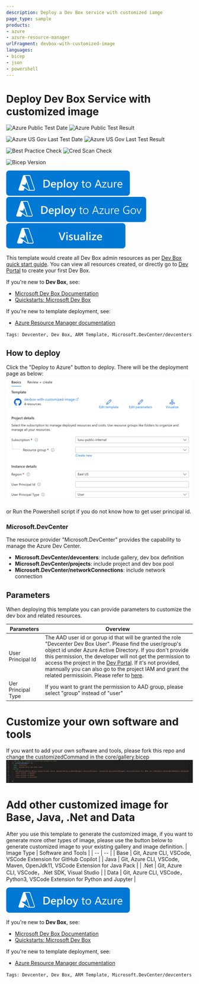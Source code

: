 ```yaml
---
description: Deploy a Dev Box service with customized iamge
page_type: sample
products:
- azure
- azure-resource-manager
urlFragment: devbox-with-customized-image
languages:
- bicep
- json
- powershell
---
```

# Deploy Dev Box Service with customized image

![Azure Public Test Date](https://azurequickstartsservice.blob.core.windows.net/badges/quickstarts/microsoft.devcenter/devbox-with-customized-image/PublicLastTestDate.svg)
![Azure Public Test Result](https://azurequickstartsservice.blob.core.windows.net/badges/quickstarts/microsoft.devcenter/devbox-with-customized-image/PublicDeployment.svg)

![Azure US Gov Last Test Date](https://azurequickstartsservice.blob.core.windows.net/badges/quickstarts/microsoft.devcenter/devbox-with-customized-image/FairfaxLastTestDate.svg)
![Azure US Gov Last Test Result](https://azurequickstartsservice.blob.core.windows.net/badges/quickstarts/microsoft.devcenter/devbox-with-customized-image/FairfaxDeployment.svg)

![Best Practice Check](https://azurequickstartsservice.blob.core.windows.net/badges/quickstarts/microsoft.devcenter/devbox-with-customized-image/BestPracticeResult.svg)
![Cred Scan Check](https://azurequickstartsservice.blob.core.windows.net/badges/quickstarts/microsoft.devcenter/devbox-with-customized-image/CredScanResult.svg)

![Bicep Version](https://azurequickstartsservice.blob.core.windows.net/badges/quickstarts/microsoft.devcenter/devbox-with-customized-image/BicepVersion.svg)

[![Deploy To Azure](https://raw.githubusercontent.com/Azure/azure-quickstart-templates/master/1-CONTRIBUTION-GUIDE/images/deploytoazure.svg?sanitize=true)](https://portal.azure.com/#create/Microsoft.Template/uri/https%3A%2F%2Fraw.githubusercontent.com%2FAzure%2Fazure-quickstart-templates%2Fmaster%2Fquickstarts%2Fmicrosoft.devcenter%2Fdevbox-with-customized-image%2Fazuredeploy.json)
[![Deploy To Azure US Gov](https://raw.githubusercontent.com/Azure/azure-quickstart-templates/master/1-CONTRIBUTION-GUIDE/images/deploytoazuregov.svg?sanitize=true)](https://portal.azure.us/#create/Microsoft.Template/uri/https%3A%2F%2Fraw.githubusercontent.com%2FAzure%2Fazure-quickstart-templates%2Fmaster%2Fquickstarts%2Fmicrosoft.devcenter%2Fdevbox-with-customized-image%2Fazuredeploy.json)
[![Visualize](https://raw.githubusercontent.com/Azure/azure-quickstart-templates/master/1-CONTRIBUTION-GUIDE/images/visualizebutton.svg?sanitize=true)](http://armviz.io/#/?load=https%3A%2F%2Fraw.githubusercontent.com%2FAzure%2Fazure-quickstart-templates%2Fmaster%2Fquickstarts%2Fmicrosoft.devcenter%2Fdevbox-with-customized-image%2Fazuredeploy.json)   


This template would create all Dev Box admin resources as per [Dev Box quick start guide](https://learn.microsoft.com/en-us/azure/dev-box/quickstart-create-dev-box). You can view all resources created, or directly go to [Dev Portal](https://devportal.microsoft.com) to create your first Dev Box.

If you're new to **Dev Box**, see:

- [Microsoft Dev Box Documentation](https://learn.microsoft.com/en-us/azure/dev-box/overview-what-is-microsoft-dev-box)
- [Quickstarts: Microsoft Dev Box](https://learn.microsoft.com/en-us/azure/dev-box/quickstart-configure-dev-box-service?tabs=AzureADJoin)

If you're new to template deployment, see:

- [Azure Resource Manager documentation](https://docs.microsoft.com/azure/azure-resource-manager/)

`Tags: Devcenter, Dev Box, ARM Template, Microsoft.DevCenter/devcenters`


## How to deploy

Click the "Deploy to Azure" button to deploy. There will be the deployment page as below:
![Deployment Sample](assets/deployment-page.png)

or Run the Powershell script if you do not know how to get user principal id. 

### Microsoft.DevCenter

The resource provider "Microsoft.DevCenter" provides the capability to manage the Azure Dev Center.

- **Microsoft.DevCenter/devcenters**: include gallery, dev box definition
- **Microsoft.DevCenter/projects**: include project and dev box pool
- **Microsoft.DevCenter/networkConnections**: include network connection

## Parameters

When deploying this template you can provide parameters to customize the dev box and related resources.

| Parameters | Overview |
| -- | -- |
| User Principal Id | The AAD user id or gorup id that will be granted the role "Devcenter Dev Box User". Please find the user/group's object id under Azure Active Directory. If you don't provide this permission, the developer will not get the permission to access the project in the [Dev Portal](https://devportal.microsoft.com). If it's not provided, mannually you can also go to the project IAM and grant the related permissioin. Please refer to [here](https://learn.microsoft.com/en-us/azure/dev-box/quickstart-configure-dev-box-service?tabs=AzureADJoin#6-provide-access-to-a-dev-box-project). |
| Uer Principal Type | If you want to grant the permission to AAD group, please select "group" instead of "user" |

# Customize your own software and tools

If you want to add your own software and tools, please fork this repo and change the customizedCommand in the core/gallery.bicep
![customized-command](assets/customized-command.png)

# Add other customized image for Base, Java, .Net and Data

After you use this template to generate the customized image, if you want to generate more other types of image, please use the button below to generate customized image to your existing gallery and image definition.
| Image Type | Software and Tools |
| -- | -- |
| Base | Git, Azure CLI, VSCode, VSCode Extension for GitHub Copilot |
| Java | Git, Azure CLI, VSCode, Maven, OpenJdk11, VSCode Extension for Java Pack |
| .Net | Git, Azure CLI, VSCode，.Net SDK, Visual Studio |
| Data | Git, Azure CLI, VSCode，Python3, VSCode Extension for Python and Jupyter |

[![Deploy to Azure](https://raw.githubusercontent.com/Azure/azure-quickstart-templates/master/1-CONTRIBUTION-GUIDE/images/deploytoazure.svg?sanitize=true)](https://portal.azure.com/#create/Microsoft.Template/uri/https%3A%2F%2Fraw.githubusercontent.com%2FAzure%2Fazure-quickstart-templates%2Fmaster%2Fquickstarts%2Fmicrosoft.devcenter%2Fdevbox-with-customized-image%2Fcustomized-image%2Fcustomized-image.json)


If you're new to **Dev Box**, see:

- [Microsoft Dev Box Documentation](https://learn.microsoft.com/en-us/azure/dev-box/overview-what-is-microsoft-dev-box)
- [Quickstarts: Microsoft Dev Box](https://learn.microsoft.com/en-us/azure/dev-box/quickstart-configure-dev-box-service?tabs=AzureADJoin)

If you're new to template deployment, see:

- [Azure Resource Manager documentation](https://docs.microsoft.com/azure/azure-resource-manager/)

`Tags: Devcenter, Dev Box, ARM Template, Microsoft.DevCenter/devcenters`
